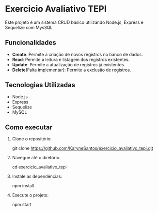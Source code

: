 # Exercicio Avaliativo TEPI

Este projeto é um sistema CRUD básico utilizando Node.js, Express e Sequelize com MysSQL

## Funcionalidades

- **Create**: Permite a criação de novos registros no banco de dados.
- **Read**: Permite a leitura e listagem dos registros existentes.
- **Update**: Permite a atualização de registros já existentes.
- **Delete**(Falta implementar): Permite a exclusão de registros.

## Tecnologias Utilizadas

- Node.js
- Express
- Sequelize
- MySQL

## Como executar

1. Clone o repositório:
   
   git clone https://github.com/KaryneSantos/exercicio_avaliativo_tepi.git
2. Navegue até o diretório:
   
   cd exercicio_avaliativo_tepi
3. Instale as dependências:
   
   npm install
4. Execute o projeto:
   
   npm start

